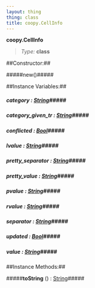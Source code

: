 ```yaml
---
layout: thing
thing: class
title: coopy.CellInfo
---
```

**coopy.CellInfo**



> *Type:* **class**



##Constructor:##

#####new()#####



##Instance Variables:##

##### **category**  : <a href="../String.html" class="type">String</a>#####



##### **category_given_tr**  : <a href="../String.html" class="type">String</a>#####



##### **conflicted**  : <a href="../Bool.html" class="type">Bool</a>#####



##### **lvalue**  : <a href="../String.html" class="type">String</a>#####



##### **pretty_separator**  : <a href="../String.html" class="type">String</a>#####



##### **pretty_value**  : <a href="../String.html" class="type">String</a>#####



##### **pvalue**  : <a href="../String.html" class="type">String</a>#####



##### **rvalue**  : <a href="../String.html" class="type">String</a>#####



##### **separator**  : <a href="../String.html" class="type">String</a>#####



##### **updated**  : <a href="../Bool.html" class="type">Bool</a>#####



##### **value**  : <a href="../String.html" class="type">String</a>#####



##Instance Methods:##


#####**toString** () : <a href="../String.html" class="type">String</a>#####




